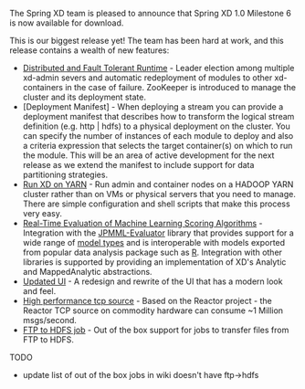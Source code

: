 The Spring XD team is pleased to announce that Spring XD 1.0 Milestone 6 is now available for download.

This is our biggest release yet!  The team has been hard at work, and this release contains a wealth of new features:

* [Distributed and Fault Tolerant Runtime](https://github.com/spring-projects/spring-xd/wiki/XD-Distributed-Runtime) - Leader election among multiple xd-admin severs and automatic redeployment of modules to other xd-containers in the case of failure.  ZooKeeper is introduced to manage the cluster and its deployment state.
*  [Deployment Manifest] - When deploying a stream you can provide a deployment manifest that describes how to transform the logical stream definition (e.g.  http | hdfs) to a physical deployment on the cluster.  You can specify the number of instances of each module to deploy and also a criteria expression that selects the target container(s) on which to run the module.  This will be an area of active development for the next release as we extend the manifest to include support for data partitioning strategies.
* [Run XD on YARN](https://github.com/spring-projects/spring-xd/wiki/Running-on-YARN) - Run admin and container nodes on a HADOOP YARN cluster rather than on VMs or physical servers that you need to manage.  There are simple configuration and shell scripts that make this process very easy.
* [Real-Time Evaluation of Machine Learning Scoring Algorithms](https://github.com/spring-projects/spring-xd/wiki/Analytics) - Integration with the [JPMML-Evaluator](https://github.com/jpmml/jpmml-evaluator) library that provides support for a wide range of [model types](https://github.com/jpmml/jpmml-evaluator#features) and is interoperable with models exported from popular data analysis package such as [R](http://www.r-project.org/).  Integration with other libraries is supported by providing an implementation of XD's Analytic and MappedAnalytic abstractions.
* [Updated UI](https://github.com/spring-projects/spring-xd/wiki/AdminUI) - A redesign and rewrite of the UI that has a modern look and feel.  
* [High performance tcp source](https://github.com/spring-projects/spring-xd/wiki/Sources#reactor-tcp) - Based on the Reactor project - the Reactor TCP source on commodity hardware can consume ~1 Million msgs/second.
* [FTP to HDFS job](https://github.com/spring-projects/spring-xd/wiki/Batch-Jobs#ftp-to-hdfs-export-ftphdfs) - Out of the box support for jobs to transfer files from FTP to HDFS.


TODO 

* update list of out of the box jobs in wiki doesn't have ftp->hdfs
     

